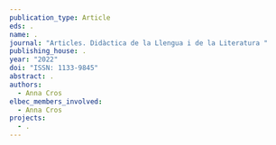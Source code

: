 ```yaml
---
publication_type: Article
eds: .
name: .
journal: "Articles. Didàctica de la Llengua i de la Literatura "
publishing_house: .
year: "2022"
doi: "ISSN: 1133-9845"
abstract: .
authors:
  - Anna Cros
elbec_members_involved:
  - Anna Cros
projects:
  - .
---
```

